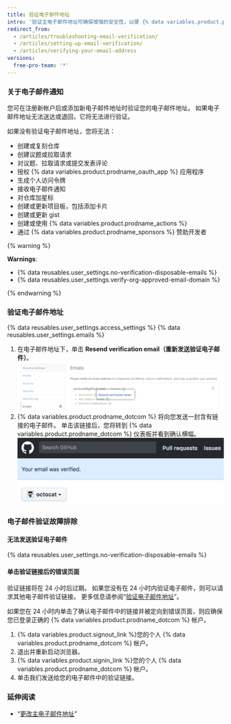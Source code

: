```yaml
---
title: 验证电子邮件地址
intro: '验证主电子邮件地址可确保增强的安全性，以便 {% data variables.product.prodname_dotcom %} 员工在您忘记密码时更好地协助您，并为您提供 {% data variables.product.prodname_dotcom %} 上更多功能的访问权限。'
redirect_from:
  - /articles/troubleshooting-email-verification/
  - /articles/setting-up-email-verification/
  - /articles/verifying-your-email-address
versions:
  free-pro-team: '*'
---
```


### 关于电子邮件通知

您可在注册新帐户后或添加新电子邮件地址时验证您的电子邮件地址。 如果电子邮件地址无法送达或退回，它将无法进行验证。

如果没有验证电子邮件地址，您将无法：
  - 创建或复刻仓库
  - 创建议题或拉取请求
  - 对议题、拉取请求或提交发表评论
  - 授权 {% data variables.product.prodname_oauth_app %} 应用程序
  - 生成个人访问令牌
  - 接收电子邮件通知
  - 对仓库加星标
  - 创建或更新项目板，包括添加卡片
  - 创建或更新 gist
  - 创建或使用 {% data variables.product.prodname_actions %}
  - 通过 {% data variables.product.prodname_sponsors %} 赞助开发者

{% warning %}

**Warnings**:

- {% data reusables.user_settings.no-verification-disposable-emails %}
- {% data reusables.user_settings.verify-org-approved-email-domain %}

{% endwarning %}

### 验证电子邮件地址

{% data reusables.user_settings.access_settings %}
{% data reusables.user_settings.emails %}
1. 在电子邮件地址下，单击 **Resend verification email（重新发送验证电子邮件）**。 ![重新发送验证电子邮件链接](/assets/images/help/settings/email-verify-button.png)
4. {% data variables.product.prodname_dotcom %} 将向您发送一封含有链接的电子邮件。 单击该链接后，您将转到 {% data variables.product.prodname_dotcom %} 仪表板并看到确认横幅。 ![确认电子邮件已验证的横幅](/assets/images/help/settings/email-verification-confirmation-banner.png)

### 电子邮件验证故障排除

#### 无法发送验证电子邮件

{% data reusables.user_settings.no-verification-disposable-emails %}

#### 单击验证链接后的错误页面

验证链接将在 24 小时后过期。 如果您没有在 24 小时内验证电子邮件，则可以请求其他电子邮件验证链接。 更多信息请参阅“[验证电子邮件地址](/articles/verifying-your-email-address)”。

如果您在 24 小时内单击了确认电子邮件中的链接并被定向到错误页面，则应确保您已登录正确的 {% data variables.product.prodname_dotcom %} 帐户。

1. {% data variables.product.signout_link %}您的个人 {% data variables.product.prodname_dotcom %} 帐户。
2. 退出并重新启动浏览器。
3. {% data variables.product.signin_link %}您的个人 {% data variables.product.prodname_dotcom %} 帐户。
4. 单击我们发送给您的电子邮件中的验证链接。

### 延伸阅读

- “[更改主电子邮件地址](/articles/changing-your-primary-email-address)”

